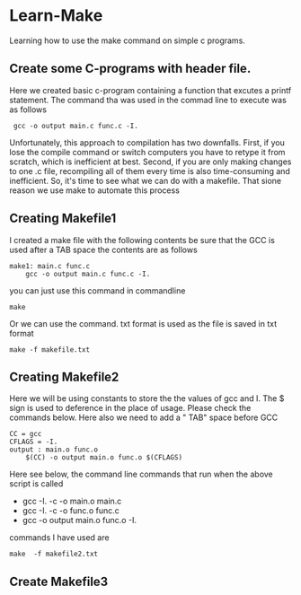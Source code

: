 # **Learn-Make**
Learning how to use the make command on simple c programs.

## **Create some C-programs with header file.** 
Here we created basic c-program containing a function that excutes a printf statement.
The command tha was used in the commad line to execute was as follows
```
 gcc -o output main.c func.c -I.
```
Unfortunately, this approach to compilation has two downfalls. First, if you lose the compile command or switch computers you have to retype it from scratch, which is inefficient at best. Second, if you are only making changes to one .c file, recompiling all of them every time is also time-consuming and inefficient. So, it's time to see what we can do with a makefile. That sione reason we use make to automate this process
## **Creating Makefile1**
I created a make file with the following contents
be sure that the GCC is used after a TAB space
the contents are as follows
```
make1: main.c func.c
    gcc -o output main.c func.c -I.
```
you can just use this command in commandline
```
make
```
Or we can use the command. txt format is used as the file is saved in txt format
```
make -f makefile.txt
```
## Creating  Makefile2

Here we will be using constants to store the the values of gcc and I. 
The $ sign is used to deference in the place of usage.
Please check the commands below.
Here also we need to add a " TAB" space before GCC

```
CC = gcc
CFLAGS = -I.
output : main.o func.o
    $(CC) -o output main.o func.o $(CFLAGS)
 ```
Here see below, the command line commands that run when the above script is called

- gcc -I.   -c -o main.o main.c
- gcc -I.   -c -o func.o func.c
- gcc -o output main.o func.o -I.

commands  I have used are 
```
make  -f makefile2.txt
```
## Create Makefile3 

